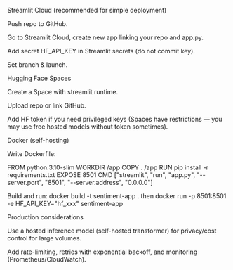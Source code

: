 Streamlit Cloud (recommended for simple deployment)

Push repo to GitHub.

Go to Streamlit Cloud, create new app linking your repo and app.py.

Add secret HF_API_KEY in Streamlit secrets (do not commit key).

Set branch & launch.

Hugging Face Spaces

Create a Space with streamlit runtime.

Upload repo or link GitHub.

Add HF token if you need privileged keys (Spaces have restrictions — you may use free hosted models without token sometimes).

Docker (self-hosting)

Write Dockerfile:

FROM python:3.10-slim
WORKDIR /app
COPY . /app
RUN pip install -r requirements.txt
EXPOSE 8501
CMD ["streamlit", "run", "app.py", "--server.port", "8501", "--server.address", "0.0.0.0"]


Build and run: docker build -t sentiment-app . then docker run -p 8501:8501 -e HF_API_KEY="hf_xxx" sentiment-app

Production considerations

Use a hosted inference model (self-hosted transformer) for privacy/cost control for large volumes.

Add rate-limiting, retries with exponential backoff, and monitoring (Prometheus/CloudWatch).
